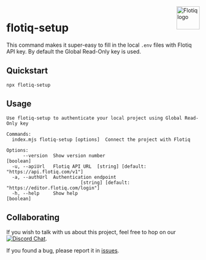 <a href="https://flotiq.com/">
    <img src="https://editor.flotiq.com/fonts/fq-logo.svg" alt="Flotiq logo" title="Flotiq" align="right" height="60" />
</a>


flotiq-setup
============

This command makes it super-easy to fill in the local `.env` files with Flotiq API key.
By default the Global Read-Only key is used.




## Quickstart

```
npx flotiq-setup
```

## Usage

```
Use flotiq-setup to authenticate your local project using Global Read-Only key

Commands:
  index.mjs flotiq-setup [options]  Connect the project with Flotiq

Options:
      --version  Show version number                                   [boolean]
  -u, --apiUrl   Flotiq API URL  [string] [default: "https://api.flotiq.com/v1"]
  -a, --authUrl  Authentication endpoint
                           [string] [default: "https://editor.flotiq.com/login"]
  -h, --help     Show help                                             [boolean]
```

## Collaborating

If you wish to talk with us about this project, feel free to hop on our [![Discord Chat](https://img.shields.io/discord/682699728454025410.svg)](https://discord.gg/FwXcHnX).

If you found a bug, please report it in [issues](https://github.com/flotiq/flotiq-setup).
